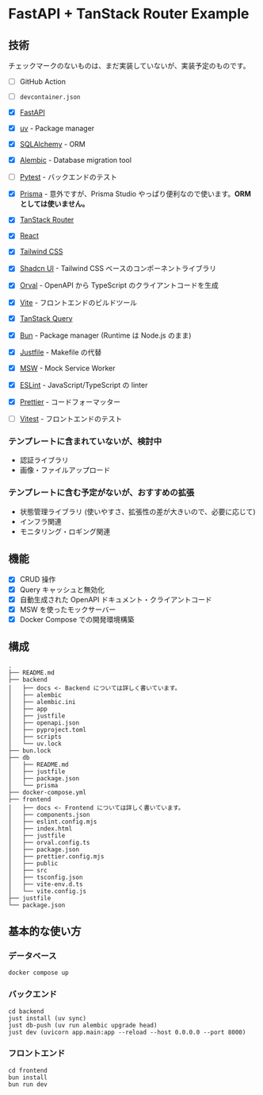 # FastAPI + TanStack Router Example

## 技術

チェックマークのないものは、まだ実装していないが、実装予定のものです。

- [ ] GitHub Action
- [ ] `devcontainer.json`

- [x] [FastAPI](https://fastapi.tiangolo.com/)
- [x] [uv](https://docs.astral.sh/uv/) - Package manager
- [x] [SQLAlchemy](https://www.sqlalchemy.org/) - ORM
- [x] [Alembic](https://alembic.sqlalchemy.org/en/latest/) - Database migration tool
- [ ] [Pytest](https://docs.pytest.org/en/stable/) - バックエンドのテスト
- [x] [Prisma](https://www.prisma.io/) - 意外ですが、Prisma Studio やっぱり便利なので使います。**ORM としては使いません。**

- [x] [TanStack Router](https://tanstack.com/router/latest)
- [x] [React](https://react.dev/)
- [x] [Tailwind CSS](https://tailwindcss.com/)
- [x] [Shadcn UI](https://ui.shadcn.com/) - Tailwind CSS ベースのコンポーネントライブラリ
- [x] [Orval](https://orval.dev/) - OpenAPI から TypeScript のクライアントコードを生成
- [x] [Vite](https://vite.dev/) - フロントエンドのビルドツール
- [x] [TanStack Query](https://tanstack.com/query/latest)
- [x] [Bun](https://bun.sh/) - Package manager (Runtime は Node.js のまま)
- [x] [Justfile](https://github.com/casey/just) - Makefile の代替
- [x] [MSW](https://mswjs.io/) - Mock Service Worker
- [x] [ESLint](https://eslint.org/) - JavaScript/TypeScript の linter
- [x] [Prettier](https://prettier.io/) - コードフォーマッター
- [ ] [Vitest](https://vitest.dev/) - フロントエンドのテスト

### テンプレートに含まれていないが、検討中

- 認証ライブラリ
- 画像・ファイルアップロード


### テンプレートに含む予定がないが、おすすめの拡張

- 状態管理ライブラリ (使いやすさ、拡張性の差が大きいので、必要に応じて)
- インフラ関連
- モニタリング・ロギング関連
  
## 機能

- [x] CRUD 操作
- [x] Query キャッシュと無効化
- [x] 自動生成された OpenAPI ドキュメント・クライアントコード
- [x] MSW を使ったモックサーバー
- [x] Docker Compose での開発環境構築

## 構成

```
.
├── README.md
├── backend
│   ├── docs <- Backend については詳しく書いています。
│   ├── alembic
│   ├── alembic.ini
│   ├── app
│   ├── justfile
│   ├── openapi.json
│   ├── pyproject.toml
│   ├── scripts
│   └── uv.lock
├── bun.lock
├── db
│   ├── README.md
│   ├── justfile
│   ├── package.json
│   └── prisma
├── docker-compose.yml
├── frontend
│   ├── docs <- Frontend については詳しく書いています。
│   ├── components.json
│   ├── eslint.config.mjs
│   ├── index.html
│   ├── justfile
│   ├── orval.config.ts
│   ├── package.json
│   ├── prettier.config.mjs
│   ├── public
│   ├── src
│   ├── tsconfig.json
│   ├── vite-env.d.ts
│   └── vite.config.js
├── justfile
└── package.json
```

## 基本的な使い方

### データベース

```
docker compose up
```

### バックエンド

```
cd backend
just install (uv sync)
just db-push (uv run alembic upgrade head)
just dev (uvicorn app.main:app --reload --host 0.0.0.0 --port 8000)
```

### フロントエンド

```
cd frontend
bun install
bun run dev
```